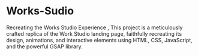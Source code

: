 # Works-Sudio
Recreating the Works Studio Experience ,
This project is a meticulously crafted replica of the Work Studio landing page, faithfully recreating its design, animations, and interactive elements using HTML, CSS, JavaScript, and the powerful GSAP library.
